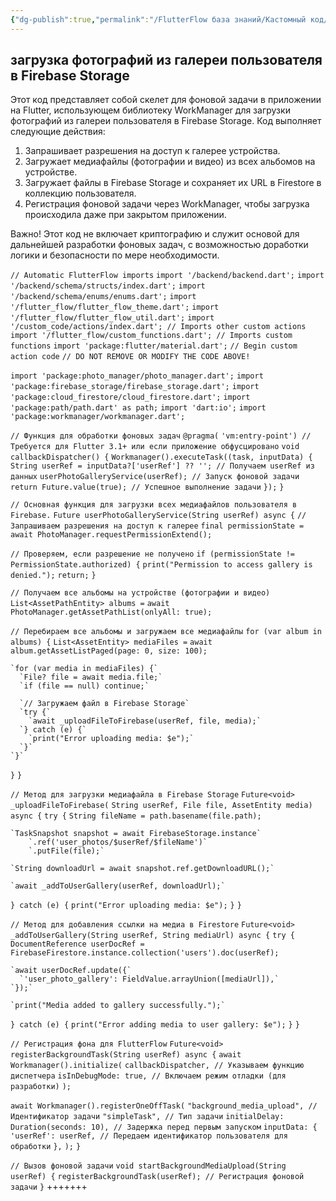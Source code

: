 ```yaml
---
{"dg-publish":true,"permalink":"/FlutterFlow база знаний/Кастомный код/Загрузка фотографий из галереи пользователя в Firebase Storage/","created":"2025-01-11T14:44:31.269-03:00","updated":"2025-01-11T14:44:31.269-03:00"}
---
```


## загрузка фотографий из галереи пользователя в Firebase Storage
Этот код представляет собой скелет для фоновой задачи в приложении на Flutter, использующем библиотеку WorkManager для загрузки фотографий из галереи пользователя в Firebase Storage. Код выполняет следующие действия:

1. Запрашивает разрешения на доступ к галерее устройства.
2. Загружает медиафайлы (фотографии и видео) из всех альбомов на устройстве.
3. Загружает файлы в Firebase Storage и сохраняет их URL в Firestore в коллекцию пользователя.
4. Регистрация фоновой задачи через WorkManager, чтобы загрузка происходила даже при закрытом приложении.

Важно! Этот код не включает криптографию и служит основой для дальнейшей разработки фоновых задач, с возможностью доработки логики и безопасности по мере необходимости.

`// Automatic FlutterFlow imports`
`import '/backend/backend.dart';`
`import '/backend/schema/structs/index.dart';`
`import '/backend/schema/enums/enums.dart';`
`import '/flutter_flow/flutter_flow_theme.dart';`
`import '/flutter_flow/flutter_flow_util.dart';`
`import '/custom_code/actions/index.dart'; // Imports other custom actions`
`import '/flutter_flow/custom_functions.dart'; // Imports custom functions`
`import 'package:flutter/material.dart';`
`// Begin custom action code`
`// DO NOT REMOVE OR MODIFY THE CODE ABOVE!`

`import 'package:photo_manager/photo_manager.dart';`
`import 'package:firebase_storage/firebase_storage.dart';`
`import 'package:cloud_firestore/cloud_firestore.dart';`
`import 'package:path/path.dart' as path;`
`import 'dart:io';`
`import 'package:workmanager/workmanager.dart';`

`// Функция для обработки фоновых задач`
`@pragma(`
    `'vm:entry-point') // Требуется для Flutter 3.1+ или если приложение обфусцировано`
`void callbackDispatcher() {`
  `Workmanager().executeTask((task, inputData) {`
    `String userRef = inputData?['userRef'] ?? ''; // Получаем userRef из данных`
    `userPhotoGalleryService(userRef); // Запуск фоновой задачи`
    `return Future.value(true); // Успешное выполнение задачи`
  `});`
`}`

`// Основная функция для загрузки всех медиафайлов пользователя в Firebase.`
`Future userPhotoGalleryService(String userRef) async {`
  `// Запрашиваем разрешения на доступ к галерее`
  `final permissionState = await PhotoManager.requestPermissionExtend();`

  `// Проверяем, если разрешение не получено`
  `if (permissionState != PermissionState.authorized) {`
    `print("Permission to access gallery is denied.");`
    `return;`
  `}`

  `// Получаем все альбомы на устройстве (фотографии и видео)`
  `List<AssetPathEntity> albums =`
      `await PhotoManager.getAssetPathList(onlyAll: true);`

  `// Перебираем все альбомы и загружаем все медиафайлы`
  `for (var album in albums) {`
    `List<AssetEntity> mediaFiles =`
        `await album.getAssetListPaged(page: 0, size: 100);`

    `for (var media in mediaFiles) {`
      `File? file = await media.file;`
      `if (file == null) continue;`

      `// Загружаем файл в Firebase Storage`
      `try {`
        `await _uploadFileToFirebase(userRef, file, media);`
      `} catch (e) {`
        `print("Error uploading media: $e");`
      `}`
    `}`
  `}`
`}`

`// Метод для загрузки медиафайла в Firebase Storage`
`Future<void> _uploadFileToFirebase(`
    `String userRef, File file, AssetEntity media) async {`
  `try {`
    `String fileName = path.basename(file.path);`

    `TaskSnapshot snapshot = await FirebaseStorage.instance`
        `.ref('user_photos/$userRef/$fileName')`
        `.putFile(file);`

    `String downloadUrl = await snapshot.ref.getDownloadURL();`

    `await _addToUserGallery(userRef, downloadUrl);`
  `} catch (e) {`
    `print("Error uploading media: $e");`
  `}`
`}`

`// Метод для добавления ссылки на медиа в Firestore`
`Future<void> _addToUserGallery(String userRef, String mediaUrl) async {`
  `try {`
    `DocumentReference userDocRef =`
        `FirebaseFirestore.instance.collection('users').doc(userRef);`

    `await userDocRef.update({`
      `'user_photo_gallery': FieldValue.arrayUnion([mediaUrl]),`
    `});`

    `print("Media added to gallery successfully.");`
  `} catch (e) {`
    `print("Error adding media to user gallery: $e");`
  `}`
`}`

`// Регистрация фона для FlutterFlow`
`Future<void> registerBackgroundTask(String userRef) async {`
  `await Workmanager().initialize(`
    `callbackDispatcher, // Указываем функцию диспетчера`
    `isInDebugMode: true, // Включаем режим отладки (для разработки)`
  `);`

  `await Workmanager().registerOneOffTask(`
    `"background_media_upload", // Идентификатор задачи`
    `"simpleTask", // Тип задачи`
    `initialDelay: Duration(seconds: 10), // Задержка перед первым запуском`
    `inputData: {`
      `'userRef': userRef, // Передаем идентификатор пользователя для обработки`
    `},`
  `);`
`}`

`// Вызов фоновой задачи`
`void startBackgroundMediaUpload(String userRef) {`
  `registerBackgroundTask(userRef); // Регистрация фоновой задачи`
`}`
+++++++